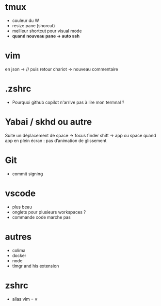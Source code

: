 # tmux
- couleur du W
- resize pane (shorcut)
- meilleur shortcut pour visual mode
- **quand nouveau pane -> auto ssh**

# vim
en json -> // puis retour chariot -> nouveau commentaire

# .zshrc
- Pourquoi github copilot n'arrive pas à lire mon termnal ?

# Yabai  / skhd ou autre
Suite un déplacement de space -> focus finder shift -> app ou space quand app en plein écran : pas d’animation de glissement

# Git
- commit signing
# vscode
- plus beau
- onglets pour plusieurs workspaces ?
- commande code marche pas

# autres
- colima
- docker
- node
- tlmgr and his extension

# zshrc
- alias vim = v
